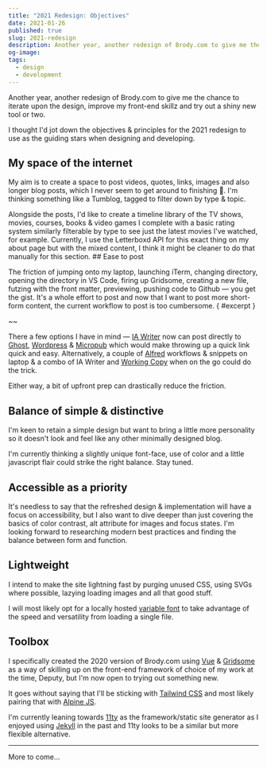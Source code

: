 ```yaml
---
title: "2021 Redesign: Objectives"
date: 2021-01-26
published: true
slug: 2021-redesign
description: Another year, another redesign of Brody.com to give me the chance to iterate upon the design, improve my front-end skillz and try out a shiny new tool or two.
og-image:
tags:
  - design
  - development
---
```


Another year, another redesign of Brody.com to give me the chance to iterate upon the design, improve my front-end skillz and try out a shiny new tool or two.

I thought I'd jot down the objectives & principles for the 2021 redesign to use as the guiding stars when designing and developing.

## My space of the internet

My aim is to create a space to post videos, quotes, links, images and also longer blog posts, which I never seem to get around to finishing 😬. I'm thinking something like a Tumblog, tagged to filter down by type & topic.

Alongside the posts, I'd like to create a timeline library of the TV shows, movies, courses, books & video games I complete with a basic rating system similarly filterable by type to see just the latest movies I've watched, for example. Currently, I use the Letterboxd API for this exact thing on my about page but with the mixed content, I think it might be cleaner to do that manually for this section. ## Ease to post

The friction of jumping onto my laptop, launching iTerm, changing directory, opening the directory in VS Code, firing up Gridsome, creating a new file, futzing with the front matter, previewing, pushing code to Github — you get the gist. It's a whole effort to post and now that I want to post more short-form content, the current workflow to post is too cumbersome. { #excerpt }

~~

There a few options I have in mind — [IA Writer](https://ia.net/writer) now can post directly to [Ghost](https://ghost.org/docs/jamstack/), [Wordpress](https://www.smashingmagazine.com/2018/10/headless-wordpress-decoupled/) & [Micropub](https://indieweb.org/Micropub) which would make throwing up a quick link quick and easy. Alternatively, a couple of [Alfred](https://www.alfredapp.com/) workflows & snippets on laptop & a combo of IA Writer and [Working Copy](https://workingcopy.app/) when on the go could do the trick.

Either way, a bit of upfront prep can drastically reduce the friction.

## Balance of simple & distinctive

I'm keen to retain a simple design but want to bring a little more personality so it doesn't look and feel like any other minimally designed blog.

I'm currently thinking a slightly unique font-face, use of color and a little javascript flair could strike the right balance. Stay tuned.

## Accessible as a priority

It's needless to say that the refreshed design & implementation will have a focus on accessibility, but I also want to dive deeper than just covering the basics of color contrast, alt attribute for images and focus states. I'm looking forward to researching modern best practices and finding the balance between form and function.

## Lightweight

I intend to make the site lightning fast by purging unused CSS, using SVGs where possible, lazying loading images and all that good stuff.

I will most likely opt for a locally hosted [variable font](https://v-fonts.com/) to take advantage of the speed and versatility from loading a single file.

## Toolbox

I specifically created the 2020 version of Brody.com using [Vue](https://vuejs.org/) & [Gridsome](https://gridsome.org/) as a way of skilling up on the front-end framework of choice of my work at the time, Deputy, but I'm now open to trying out something new.

It goes without saying that I'll be sticking with [Tailwind CSS](https://tailwindcss.com/) and most likely pairing that with [Alpine JS](https://github.com/alpinejs/alpine).

I'm currently leaning towards [11ty](https://www.11ty.dev/) as the framework/static site generator as I enjoyed using [Jekyll](https://jekyllrb.com/) in the past and 11ty looks to be a similar but more flexible alternative.

---

More to come...

